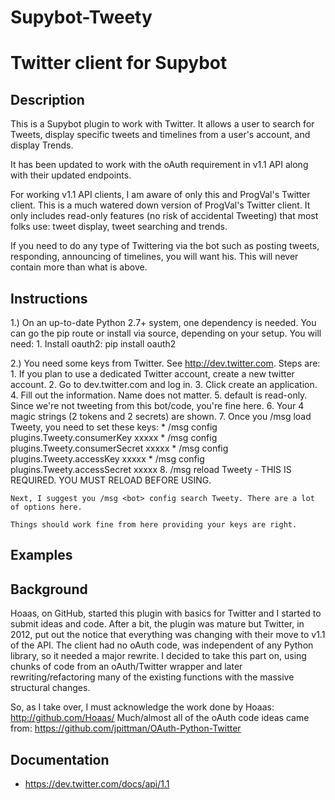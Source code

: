 Supybot-Tweety
======

# Twitter client for Supybot

Description
-----------

This is a Supybot plugin to work with Twitter. It allows a user to search for Tweets,
display specific tweets and timelines from a user's account, and display Trends.

It has been updated to work with the oAuth requirement in v1.1 API along with their
updated endpoints.

For working v1.1 API clients, I am aware of only this and ProgVal's Twitter client.
This is a much watered down version of ProgVal's Twitter client. It only includes
read-only features (no risk of accidental Tweeting) that most folks use:
tweet display, tweet searching and trends.

If you need to do any type of Twittering via the bot such as posting tweets, responding,
announcing of timelines, you will want his. This will never contain more than what is above.

Instructions
------------
1.) On an up-to-date Python 2.7+ system, one dependency is needed.
    You can go the pip route or install via source, depending on your setup. You will need:
    1. Install oauth2: pip install oauth2

2.) You need some keys from Twitter. See http://dev.twitter.com. Steps are:
    1. If you plan to use a dedicated Twitter account, create a new twitter account.
    2. Go to dev.twitter.com and log in.
    3. Click create an application.
    4. Fill out the information. Name does not matter.
    5. default is read-only. Since we're not tweeting from this bot/code, you're fine here.
    6. Your 4 magic strings (2 tokens and 2 secrets) are shown.
    7. Once you /msg <bot> load Tweety, you need to set these keys:
        * /msg <bot> config plugins.Tweety.consumerKey xxxxx
        * /msg <bot> config plugins.Tweety.consumerSecret xxxxx
        * /msg <bot> config plugins.Tweety.accessKey xxxxx
        * /msg <bot> config plugins.Tweety.accessSecret xxxxx
    8. /msg <bot> reload Tweety - THIS IS REQUIRED. YOU MUST RELOAD BEFORE USING.

    Next, I suggest you /msg <bot> config search Tweety. There are a lot of options here.

    Things should work fine from here providing your keys are right.

Examples
--------

Background
----------
Hoaas, on GitHub, started this plugin with basics for Twitter and I started to submit
ideas and code. After a bit, the plugin was mature but Twitter, in 2012, put out the
notice that everything was changing with their move to v1.1 of the API. The client had
no oAuth code, was independent of any Python library, so it needed a major rewrite. I
decided to take this part on, using chunks of code from an oAuth/Twitter wrapper and
later rewriting/refactoring many of the existing functions with the massive structural
changes.

So, as I take over, I must acknowledge the work done by Hoaas:
http://github.com/Hoaas/
Much/almost all of the oAuth code ideas came from:
https://github.com/jpittman/OAuth-Python-Twitter

Documentation
-------------

* https://dev.twitter.com/docs/api/1.1
